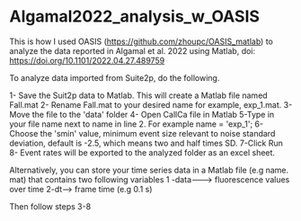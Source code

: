 # Algamal2022_analysis_w_OASIS
This is how I used OASIS (https://github.com/zhoupc/OASIS_matlab) to analyze the data reported in Algamal et al. 2022 using Matlab, doi: https://doi.org/10.1101/2022.04.27.489759

To analyze data imported from Suite2p, do the following.

1- Save the Suit2p data to Matlab. This will create a Matlab file named Fall.mat
2- Rename Fall.mat to your desired name for example, exp_1.mat.
3- Move the file to the 'data' folder
4- Open CallCa file in Matlab
5-Type in your file name next to name in line 2. For example name = 'exp_1';
6- Choose the 'smin' value, minimum event size relevant to noise standard deviation, default is -2.5, which means two and half times SD.
7-Click Run
8- Event rates will be exported to the analyzed folder as an excel sheet.

Alternatively, you can store your time series data in a Matlab file (e.g name. mat) that contains two following variables
1 -data---> fluorescence values over time
2-dt--> frame time (e.g 0.1 s)

Then follow steps 3-8
